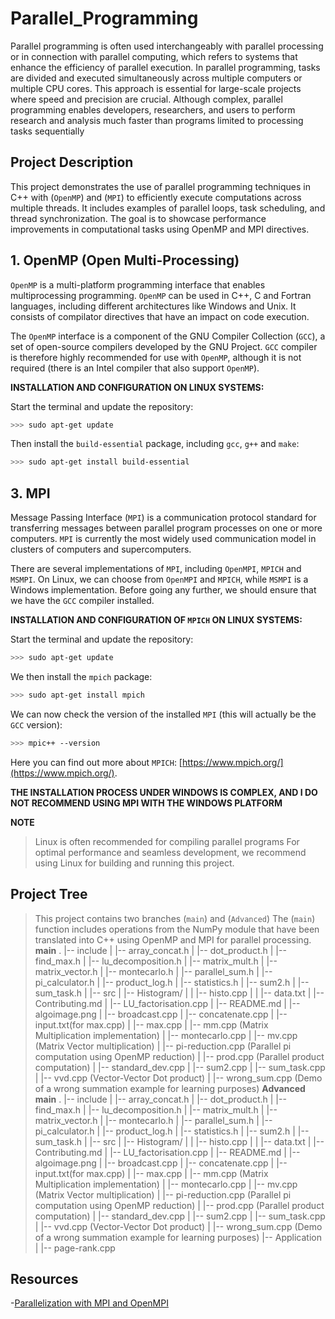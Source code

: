 # Parallel_Programming
Parallel programming is often used interchangeably with parallel processing or in connection with parallel computing, which refers to systems that enhance the efficiency of parallel execution. In parallel programming, tasks are divided and executed simultaneously across multiple computers or multiple CPU cores. This approach is essential for large-scale projects where speed and precision are crucial. Although complex, parallel programming enables developers, researchers, and users to perform research and analysis much faster than programs limited to processing tasks sequentially

## Project Description
This project demonstrates the use of parallel programming techniques in C++ with (`OpenMP`) and (`MPI`) to efficiently execute computations across multiple threads. It includes examples of parallel loops, task scheduling, and thread synchronization. The goal is to showcase performance improvements in computational tasks using OpenMP and MPI directives.

## **1. OpenMP (Open Multi-Processing)** <a id="openmp"></a>

`OpenMP` is a multi-platform programming interface that enables multiprocessing programming. `OpenMP` can be used in C++, C and Fortran languages, including different architectures like Windows and Unix. It consists of compilator directives that have an impact on code execution.

The `OpenMP` interface is a component of the GNU Compiler Collection (`GCC`), a set of open-source compilers developed by the GNU Project. `GCC` compiler is therefore highly recommended for use with `OpenMP`, although it is not required (there is an Intel compiler that also support `OpenMP`).

**INSTALLATION AND CONFIGURATION ON LINUX SYSTEMS:**

Start the terminal and update the repository:

```bash
>>> sudo apt-get update
```

Then install the `build-essential` package, including `gcc`, `g++` and `make`:

```bash
>>> sudo apt-get install build-essential
```

## **3. MPI** <a id="mpi"></a>

Message Passing Interface (`MPI`) is a communication protocol standard for transferring messages between parallel program processes on one or more computers. `MPI` is currently the most widely used communication model in clusters of computers and supercomputers.

There are several implementations of `MPI`, including `OpenMPI`, `MPICH` and `MSMPI`. On Linux, we can choose from `OpenMPI` and `MPICH`, while `MSMPI` is a Windows implementation. Before going any further, we should ensure that we have the `GCC` compiler installed.

**INSTALLATION AND CONFIGURATION OF `MPICH` ON LINUX SYSTEMS:**

Start the terminal and update the repository:

```bash
>>> sudo apt-get update
```

We then install the `mpich` package:

```bash
>>> sudo apt-get install mpich
```

We can now check the version of the installed `MPI` (this will actually be the `GCC` version):

```bash
>>> mpic++ --version
```

Here you can find out more about `MPICH`: [https://www.mpich.org/](https://www.mpich.org/).


**THE INSTALLATION PROCESS UNDER WINDOWS IS COMPLEX, AND I DO NOT RECOMMEND USING MPI WITH THE WINDOWS PLATFORM**

**NOTE**
> Linux is often recommended for compiling parallel programs
> For optimal performance and seamless development, we recommend using Linux for building and running this project.

## Project Tree
> This project contains two branches (`main`) and (`Advanced`)
> The (`main`) function includes operations from the NumPy module that have been translated into C++ using OpenMP and MPI for parallel processing.
  **main**
    .
    |-- include
    |   |-- array_concat.h
    |   |-- dot_product.h
    |   |-- find_max.h
    |   |-- lu_decomposition.h
    |   |-- matrix_mult.h
    |   |-- matrix_vector.h
    |   |-- montecarlo.h
    |   |-- parallel_sum.h
    |   |-- pi_calculator.h
    |   |-- product_log.h
    |   |-- statistics.h
    |   |-- sum2.h
    |   |-- sum_task.h
    |
    |-- src
    |   |-- Histogram/
    |   |   |-- histo.cpp
    |   |   |-- data.txt
    |   |-- Contributing.md
    |   |-- LU_factorisation.cpp
    |   |-- README.md
    |   |-- algoimage.png
    |   |-- broadcast.cpp
    |   |-- concatenate.cpp
    |   |-- input.txt(for max.cpp)
    |   |-- max.cpp
    |   |-- mm.cpp  (Matrix Multiplication implementation)
    |   |-- montecarlo.cpp
    |   |-- mv.cpp (Matrix Vector multiplication)
    |   |-- pi-reduction.cpp (Parallel pi computation using OpenMP reduction)
    |   |-- prod.cpp (Parallel product computation)
    |   |-- standard_dev.cpp
    |   |-- sum2.cpp
    |   |-- sum_task.cpp
    |   |-- vvd.cpp (Vector-Vector Dot product)
    |   |-- wrong_sum.cpp (Demo of a wrong summation example for learning purposes)
> **Advanced**
    **main**
    .
    |-- include
    |   |-- array_concat.h
    |   |-- dot_product.h
    |   |-- find_max.h
    |   |-- lu_decomposition.h
    |   |-- matrix_mult.h
    |   |-- matrix_vector.h
    |   |-- montecarlo.h
    |   |-- parallel_sum.h
    |   |-- pi_calculator.h
    |   |-- product_log.h
    |   |-- statistics.h
    |   |-- sum2.h
    |   |-- sum_task.h
    |
    |-- src
    |   |-- Histogram/
    |   |   |-- histo.cpp
    |   |   |-- data.txt
    |   |-- Contributing.md
    |   |-- LU_factorisation.cpp
    |   |-- README.md
    |   |-- algoimage.png
    |   |-- broadcast.cpp
    |   |-- concatenate.cpp
    |   |-- input.txt(for max.cpp)
    |   |-- max.cpp
    |   |-- mm.cpp  (Matrix Multiplication implementation)
    |   |-- montecarlo.cpp
    |   |-- mv.cpp (Matrix Vector multiplication)
    |   |-- pi-reduction.cpp (Parallel pi computation using OpenMP reduction)
    |   |-- prod.cpp (Parallel product computation)
    |   |-- standard_dev.cpp
    |   |-- sum2.cpp
    |   |-- sum_task.cpp
    |   |-- vvd.cpp (Vector-Vector Dot product)
    |   |-- wrong_sum.cpp (Demo of a wrong summation example for learning purposes)
    |-- Application
    |   |-- page-rank.cpp

## Resources
-[Parallelization with MPI and OpenMPI](http://compphysics.github.io/ComputationalPhysics2/doc/LectureNotes/_build/html/parallelization.html#)


